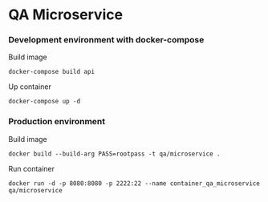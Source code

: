 # QA Microservice
### Development environment with docker-compose

Build image
```
docker-compose build api
```
Up container
```
docker-compose up -d
```

### Production environment

Build image
```
docker build --build-arg PASS=rootpass -t qa/microservice . 
```

Run container
```
docker run -d -p 8080:8080 -p 2222:22 --name container_qa_microservice qa/microservice
```
